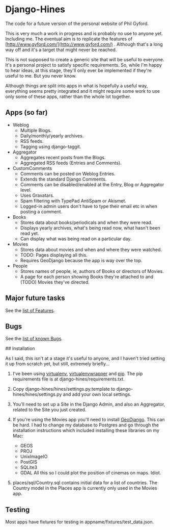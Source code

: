 # Django-Hines

The code for a future version of the personal website of Phil Gyford.

This is very much a work in progress and is probably no use to anyone yet. Including me. The eventual aim is to replicate the features of [http://www.gyford.com/](http://www.gyford.com/) . Although that's a long way off and it's a target that might never be reached.

This is not supposed to create a generic site that will be useful to everyone. It's a personal project to satisfy specific requirements. So, while I'm happy to hear ideas, at this stage, they'll only ever be implemented if they're useful to me. But you never know.

Although things are split into apps in what is hopefully a useful way,
everything seems pretty integrated and it might require some work to use only
some of these apps, rather than the whole lot together.

## Apps (so far)

* Weblog
    * Multiple Blogs.
    * Daily/monthly/yearly archives.
    * RSS feeds.
    * Tagging using django-taggit.
* Aggregator
    * Aggregates recent posts from the Blogs.
    * Aggregated RSS feeds (Entries and Comments).
* CustomComments
	* Comments can be posted on Weblog Entries.
	* Extends the standard Django Comments.
	* Comments can be disabled/enabled at the Entry, Blog or Aggregator level.
	* Uses Gravatars.
	* Spam filtering with TypePad AntiSpam or Akismet.
	* Logged-in admin users don't have to type their email etc in when posting
	  a comment.
* Books
	* Stores data about books/periodicals and when they were read.
	* Displays yearly archives, what's being read now, what hasn't been read
	  yet.
	* Can display what was being read on a particular day.
* Movies
	* Stores data about movies and when and where they were watched.
	* TODO: Pages displaying all this.
	* Requires GeoDjango because the app is way over the top.
* People
	* Stores names of people, ie, authors of Books or directors of Movies.
	* A page for each person showing Books they're attached to and (TODO)
	  Movies they've directed.


## Major future tasks

See the [list of Features](http://github.com/philgyford/django-hines/issues/labels/Features).

## Bugs

See the [list of known Bugs](http://github.com/philgyford/django-hines/issues/labels/Bugs).

## Installation

As I said, this isn't at a stage it's useful to anyone, and I haven't 
tried setting it up from scratch yet, but still, extremely briefly...

1. I've been using [virtualenv](http://pypi.python.org/pypi/virtualenv),  [virtualenvwrapper](http://www.doughellmann.com/projects/virtualenvwrapper/) and [pip](http://pip.openplans.org/). The pip requirements file is at django-hines/requirements.txt.

2. Copy django-hines/hines/settings.py.template to django-hines/hines/settings.py and add your own local settings.

3. You'll need to set up a Site in the Django Admin, and also an Aggregator, related to the Site you just created.

4. If you're using the Movies app you'll need to install [GeoDjango](http://geodjango.org/). This can be
   hard. I had to change my database to Postgres and go through the
   installation instructions which included installing these libraries on my
   Mac:
    * GEOS
	* PROJ
	* UnixImageIO
	* PostGIS
	* SQLite3
	* GDAL
   All this so I could plot the position of cinemas on maps. Idiot.

5. places/sql/Country.sql contains initial data for a list of countries. The
   Country model in the Places app is currently only used in the Movies app.

## Testing

Most apps have fixtures for testing in appname/fixtures/test\_data.json.


